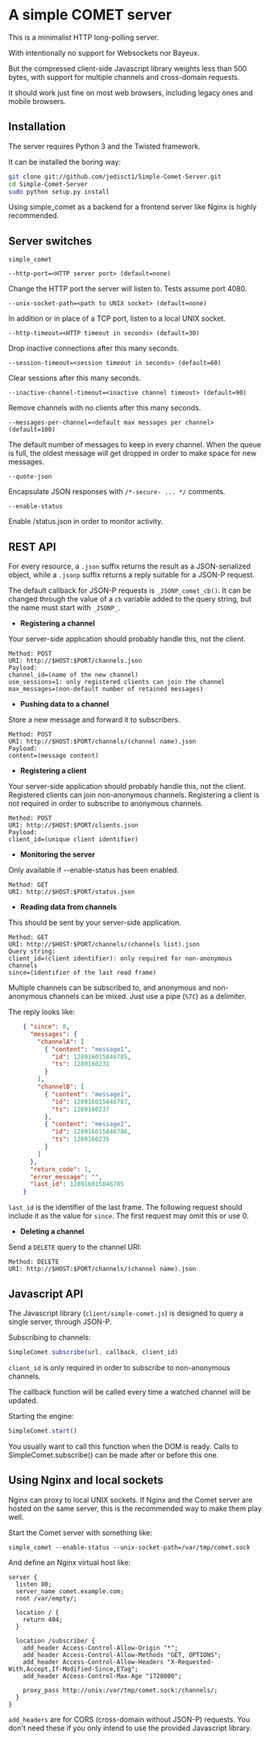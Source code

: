 A simple COMET server
=====================

This is a minimalist HTTP long-polling server.

With intentionally no support for Websockets nor Bayeux.

But the compressed client-side Javascript library weights less than 500 bytes,
with support for multiple channels and cross-domain requests.

It should work just fine on most web browsers, including legacy ones and
mobile browsers.


Installation
------------

The server requires Python 3 and the Twisted framework.

It can be installed the boring way:

```sh
git clone git://github.com/jedisct1/Simple-Comet-Server.git
cd Simple-Comet-Server
sudo python setup.py install
```

Using simple_comet as a backend for a frontend server like Nginx is
highly recommended.


Server switches
---------------

`simple_comet`

    --http-port=<HTTP server port> (default=none)

Change the HTTP port the server will listen to. Tests assume port 4080.

    --unix-socket-path=<path to UNIX socket> (default=none)

In addition or in place of a TCP port, listen to a local UNIX socket.

    --http-timeout=<HTTP timeout in seconds> (default=30)

Drop inactive connections after this many seconds.

    --session-timeout=<session timeout in seconds> (default=60)

Clear sessions after this many seconds.

    --inactive-channel-timeout=<inactive channel timeout> (default=90)

Remove channels with no clients after this many seconds.

    --messages-per-channel=<default max messages per channel> (default=100)

The default number of messages to keep in every channel. When the
queue is full, the oldest message will get dropped in order to make
space for new messages.

    --quote-json

Encapsulate JSON responses with `/*-secure- ... */` comments.

    --enable-status

Enable /status.json in order to monitor activity.


REST API
--------

For every resource, a `.json` suffix returns the result as a
JSON-serialized object, while a `.jsonp` suffix returns a reply
suitable for a JSON-P request.

The default callback for JSON-P requests is `_JSONP_comet_cb()`.
It can be changed through the value of a `cb` variable added to the
query string, but the name must start with `_JSONP_`.


* **Registering a channel**

Your server-side application should probably handle this, not the
client.

    Method: POST
    URI: http://$HOST:$PORT/channels.json
    Payload:
    channel_id=(name of the new channel)
    use_sessions=1: only registered clients can join the channel
    max_messages=(non-default number of retained messages)


* **Pushing data to a channel**

Store a new message and forward it to subscribers.

    Method: POST
    URI: http://$HOST:$PORT/channels/(channel name).json
    Payload:
    content=(message content)


* **Registering a client**

Your server-side application should probably handle this, not the
client.
Registered clients can join non-anonymous channels.
Registering a client is not required in order to subscribe to
anonymous channels.

    Method: POST
    URI: http://$HOST:$PORT/clients.json
    Payload:
    client_id=(unique client identifier)


* **Monitoring the server**

Only available if --enable-status has been enabled.

    Method: GET
    URI: http://$HOST:$PORT/status.json


* **Reading data from channels**

This should be sent by your server-side application.

    Method: GET
    URI: http://$HOST:$PORT/channels/(channels list).json
    Query string:
    client_id=(client identifier): only required for non-anonymous channels
    since=(identifier of the last read frame)

Multiple channels can be subscribed to, and anonymous and non-anonymous
channels can be mixed. Just use a pipe (`%7C`) as a delimiter.

The reply looks like:

```json
    { "since": 0,
      "messages": {
        "channelA": [
          { "content": "message1",
            "id": 128916015846785,
            "ts": 1289160231
          }
        ],
        "channelB": [
          { "content": "message1",
            "id": 128916015846787,
            "ts": 1289160237
          },
          { "content": "message2",
            "id": 128916015846786,
            "ts": 1289160235
          }
        ]
      },
      "return_code": 1,
      "error_message": "",
      "last_id": 128916015846785
    }
```

`last_id` is the identifier of the last frame. The following request
should include it as the value for `since`.
The first request may omit this or use 0.

* **Deleting a channel**

Send a `DELETE` query to the channel URI:

    Method: DELETE
    URI: http://$HOST:$PORT/channels/(channel name).json


Javascript API
--------------

The Javascript library (`client/simple-comet.js`) is designed to query a single server, through JSON-P.

Subscribing to channels:

```js
SimpleComet.subscribe(url, callback, client_id)
```

`client_id` is only required in order to subscribe to non-anonymous
channels.

The callback function will be called every time a watched channel will
be updated.

Starting the engine:

```js
SimpleComet.start()
```

You usually want to call this function when the DOM is ready.
Calls to SimpleComet.subscribe() can be made after or before this one.


Using Nginx and local sockets
-----------------------------

Nginx can proxy to local UNIX sockets. If Nginx and the Comet server
are hosted on the same server, this is the recommended way to make
them play well.

Start the Comet server with something like:

    simple_comet --enable-status --unix-socket-path=/var/tmp/comet.sock

And define an Nginx virtual host like:

    server {
      listen 80;
      server_name comet.example.com;
      root /var/empty/;

      location / {
        return 404;
      }

      location /subscribe/ {
        add_header Access-Control-Allow-Origin "*";
        add_header Access-Control-Allow-Methods "GET, OPTIONS";
        add_header Access-Control-Allow-Headers "X-Requested-With,Accept,If-Modified-Since,ETag";
        add_header Access-Control-Max-Age "1728000";

        proxy_pass http://unix:/var/tmp/comet.sock:/channels/;
      }
    }

`add_headers` are for CORS (cross-domain without JSON-P) requests.
You don't need these if you only intend to use the provided Javascript library.

